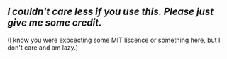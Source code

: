 ## *I couldn't care less if you use this. Please just give me some credit.*
(I know you were expcecting some MIT liscence or something here, but I don't care and am lazy.)
